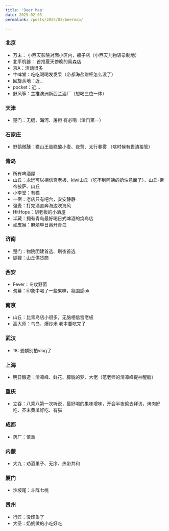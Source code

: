 ```yaml
---
title: 'Beer Map'
date: 2025-02-05
permalink: /posts/2025/02/beermap/

---
```


### 北京
- 万未： 小西天影院对面小区内，瓶子店（小西天儿物语录制地）
- 北平机器： 首推夏天傍晚的奥森店
- 京A：活动很多
- 牛啤堂：吃吃喝喝发发呆（帝都海盐赠杯怎么没了）
- 回旋余地：近...
- pocket：近...
- 野风筝：主推澳洲新西兰酒厂（想喝三位一体）

### 天津
- 楚门：无缝、海河、屠橙 有必喝（津门第一）

### 石家庄
- 野鹅微醺：猫山王蛋糕酸小麦、夜莺、太行春雾 （啥时候有世涛接管）

### 青岛
- 所有啤酒屋
- 山丘：永远可以相信宫老板，kiwi山丘（吃不到阿姨的奶油意面了）、山丘-帝帝披萨、山丘
- 小李堂：有猫
- 一宿：老店只有吧台，安安静静
- 强麦：打完酒直奔海边吹海风
- HitHops：胡老板的小酒屋
- 半藏：拥有青岛最好喝日式啤酒的烧鸟店
- 顽皮猴：麻烦早日离开青岛

### 济南
- 楚门：物院团建首选、刷夜首选
- 蝴狸：山丘供货商

### 西安
- Fever：专攻野菌
- 勿幕：印象中喝了一些果味，氛围感ok

### 南京
- 山丘：比青岛店小很多，无脑相信宫老板
- 高大师：鸟岛、爆炒米 老本要吃完了

### 武汉
- 18: 姜麒别拍vlog了

### 上海
- 明日酿造：清凉峰、鲜花、朦胧的梦、大佬（范老师的清凉峰提神醒脑）

### 重庆
- 立吞：八乘八第一次听说，最好喝的果味增味，开会半夜偷去拜访，烤肉好吃、芥末黄瓜好吃、有猫
### 成都
- 药厂：慎重
### 内蒙
- 大九：劝酒果子、无序、热带共和
### 厦门
- 沙坡尾：斗阵七桃

### 贵州
- 行匠：没印象了
- 大圣：奶奶做的小吃好吃

